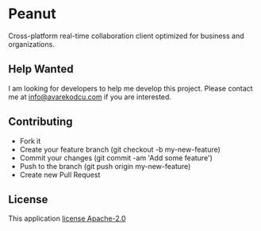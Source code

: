 # Peanut
Cross-platform real-time collaboration client optimized for business and organizations.

## Help Wanted

I am looking for developers to help me develop this project. Please contact me at [info@avarekodcu.com](mailto:info@avarekodcu.com) if you are interested.

## Contributing

- Fork it
- Create your feature branch (git checkout -b my-new-feature)
- Commit your changes (git commit -am 'Add some feature')
- Push to the branch (git push origin my-new-feature)
- Create new Pull Request

## License
This application [license Apache-2.0](https://github.com/abdurrahmanekr/peanut/blob/master/LICENSE)
